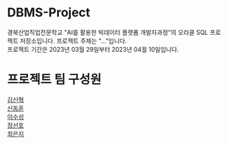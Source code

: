 # DBMS-Project
경북산업직업전문학교 "AI를 활용한 빅데이터 플랫폼 개발자과정"의 오라클 SQL 프로젝트 저장소입니다.
프로젝트 주제는 "..."입니다.  
프로젝트 기간은 2023년 03월 29일부터 2023년 04월 10일입니다.  

# 프로젝트 팀 구성원
[김신혁](https://github.com/909ma)  
[신동훈](https://github.com/Holorifle)  
[이수성](https://github.com/goal6722)  
[정선호](https://github.com/QQSUNH)  
[최은지](https://github.com/EunjiCh0i)  
